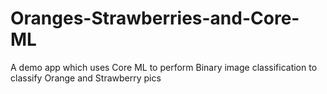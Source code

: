 # Oranges-Strawberries-and-Core-ML
A demo app which uses Core ML to perform Binary image classification to classify Orange and Strawberry pics

